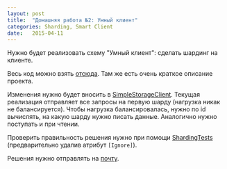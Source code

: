 ```yaml
---
layout: post
title:  "Домашняя работа №2: Умный клиент"
categories: Sharding, Smart Client
date:   2015-04-11
---
```


Нужно будет реализовать схему "Умный клиент": сделать шардинг на клиенте.

Весь код можно взять [отсюда](https://github.com/ar7z1/courses). Там же есть очень краткое описание проекта.

Изменения нужно будет вносить в [SimpleStorageClient](https://github.com/ar7z1/courses/blob/master/SimpleStorage/Client/SimpleStorageClient.cs). Текущая реализация отправляет все запросы на первую шарду (нагрузка никак не балансируется). Чтобы нагрузка балансировалась, нужно по id вычислять, на какую шарду нужно писать данные. Аналогично нужно поступать и при чтении.

Проверить правильность решения нужно при помощи [ShardingTests](https://github.com/ar7z1/courses/blob/master/SimpleStorage/SimpleStorage.Tests/ShardingTests.cs) (предварительно удалив атрибут `[Ignore]`).

Решения нужно отправлять на [почту](mailto:art@skbkontur.ru).
